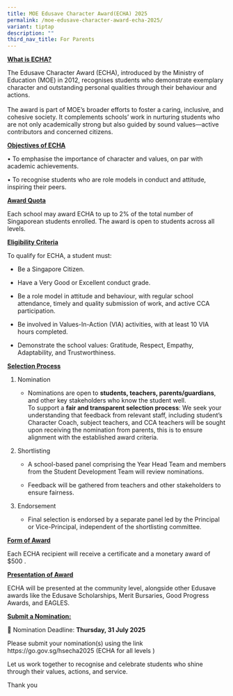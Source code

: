 ```yaml
---
title: MOE Edusave Character Award(ECHA) 2025
permalink: /moe-edusave-character-award-echa-2025/
variant: tiptap
description: ""
third_nav_title: For Parents
---
```

<p><strong><u>What is&nbsp;ECHA?</u></strong>
</p>
<p>The Edusave Character Award (ECHA), introduced by the Ministry of Education
(MOE) in 2012, recognises students who demonstrate exemplary character
and outstanding personal qualities through their behaviour and actions.
<br>
<br>The award is part of MOE’s broader efforts to foster a caring, inclusive,
and cohesive society. It complements schools’ work in nurturing students
who are not only academically strong but also guided by sound values—active
contributors and concerned citizens.</p>
<p><strong><u>Objectives of ECHA</u></strong>
</p>
<p>• To emphasise the importance of character and values, on par with academic
achievements.</p>
<p>• To recognise students who are role models in conduct and attitude, inspiring
their peers.</p>
<p><strong><u>Award Quota</u></strong>
</p>
<p>Each school may award ECHA to up to 2% of the total number of Singaporean
students enrolled. The award is open to students across all levels.</p>
<p><strong><u>Eligibility Criteria</u></strong>
</p>
<p>To qualify for ECHA, a student must:</p>
<ul data-tight="true" class="tight">
<li>
<p>Be a Singapore Citizen.</p>
</li>
<li>
<p>Have a Very Good or Excellent conduct grade.</p>
</li>
<li>
<p>Be a role model in attitude and behaviour, with regular school attendance,
timely and quality submission of work, and active CCA participation.</p>
</li>
<li>
<p>Be involved in Values-In-Action (VIA) activities, with at least 10 VIA
hours completed.</p>
</li>
<li>
<p>Demonstrate the school values: Gratitude, Respect, Empathy, Adaptability,
and Trustworthiness.</p>
</li>
</ul>
<p><strong><u>Selection Process</u></strong>
</p>
<ol data-tight="true" class="tight">
<li>
<p>Nomination</p>
<ul data-tight="true" class="tight">
<li>
<p>Nominations are open to <strong>students, teachers, parents/guardians</strong>,
and other key stakeholders who know the student well.
<br>To support a <strong>fair and transparent selection process</strong>: We
seek your understanding that feedback from relevant staff, including student’s
Character Coach, subject teachers, and CCA teachers will be sought upon
receiving the nomination from parents, this is to ensure alignment with
the established award criteria.</p>
</li>
</ul>
</li>
<li>
<p>Shortlisting</p>
<ul data-tight="true" class="tight">
<li>
<p>A school-based panel comprising the Year Head Team and members from the
Student Development Team will review nominations.</p>
</li>
<li>
<p>Feedback will be gathered from teachers and other stakeholders to ensure
fairness.</p>
</li>
</ul>
</li>
<li>
<p>Endorsement</p>
<ul data-tight="true" class="tight">
<li>
<p>Final selection is endorsed by a separate panel led by the Principal or
Vice-Principal, independent of the shortlisting committee.</p>
</li>
</ul>
</li>
</ol>
<p><strong><u>Form of Award</u></strong>
</p>
<p>Each ECHA recipient will receive a certificate and a monetary award of
$500 .</p>
<p><strong><u>Presentation of Award</u></strong>
</p>
<p>ECHA will be presented at the community level, alongside other Edusave
awards like the Edusave Scholarships, Merit Bursaries, Good Progress Awards,
and EAGLES.</p>
<p><strong><u>Submit a Nomination:</u></strong>
</p>
<p>📝 Nomination Deadline: <strong>Thursday, 31 July 2025</strong>
</p>
<p>Please submit your nomination(s) using the link <a rel="noopener noreferrer nofollow" target="_blank">https://go.gov.sg/hsecha2025</a> (ECHA
for all levels )</p>
<p>Let us work together to recognise and celebrate students who shine through
their values, actions, and service.</p>
<p>Thank you</p>